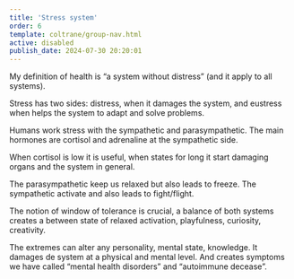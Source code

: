 ```yaml
---
title: 'Stress system'
order: 6
template: coltrane/group-nav.html
active: disabled
publish_date: 2024-07-30 20:20:01
---
```


My definition of health is “a system without distress” (and it apply to all systems). 

Stress has two sides: distress, when it damages the system, and eustress when helps the system to adapt and solve problems.

Humans work stress with the sympathetic and parasympathetic. The main hormones are cortisol and adrenaline at the sympathetic side.

When cortisol is low it is useful, when states for long it start damaging organs and the system in general.

The parasympathetic keep us relaxed but also leads to freeze. The sympathetic activate and also leads to fight/flight. 

The notion of window of tolerance is crucial, a balance of both systems creates a between state of relaxed activation, playfulness, curiosity, creativity.

The extremes can alter any personality, mental state, knowledge. It damages de system at a physical and mental level. And creates symptoms we have called “mental health disorders” and “autoimmune decease”.